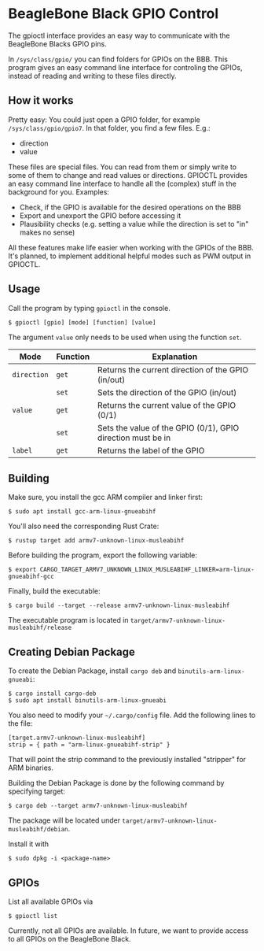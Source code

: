 # BeagleBone Black GPIO Control

The gpioctl interface provides an easy way to communicate with the BeagleBone Blacks GPIO pins.

In `/sys/class/gpio/` you can find folders for GPIOs on the BBB. This program gives an easy command line interface for controling the GPIOs, instead of reading and writing to these files directly.

## How it works

Pretty easy: You could just open a GPIO folder, for example `/sys/class/gpio/gpio7`. In that folder, you find a few files. E.g.:

* direction
* value

These files are special files. You can read from them or simply write to some of them to change and read values or directions. GPIOCTL provides an easy command line interface to handle all the (complex) stuff in the background for you. Examples:

* Check, if the GPIO is available for the desired operations on the BBB
* Export and unexport the GPIO before accessing it
* Plausibility checks (e.g. setting a value while the direction is set to "in" makes no sense)

All these features make life easier when working with the GPIOs of the BBB. It's planned, to implement additional helpful modes such as PWM output in GPIOCTL.

## Usage

Call the program by typing `gpioctl` in the console.

```console
$ gpioctl [gpio] [mode] [function] [value]
```

The argument `value` only needs to be used when using the function `set`.


| Mode        | Function | Explanation                                                   |
|-------------|----------|---------------------------------------------------------------|
| `direction` | `get`    | Returns the current direction of the GPIO (in/out)            |
|             | `set`    | Sets the direction of the GPIO (in/out)                       |
| `value`     | `get`    | Returns the current value of the GPIO (0/1)                   |
|             | `set`    | Sets the value of the GPIO (0/1), GPIO direction must be in   |
| `label`     | `get`    | Returns the label of the GPIO                                 |


## Building

Make sure, you install the gcc ARM compiler and linker first:

```console
$ sudo apt install gcc-arm-linux-gnueabihf
```

You'll also need the corresponding Rust Crate:

```console
$ rustup target add armv7-unknown-linux-musleabihf
```

Before building the program, export the following variable:

```console
$ export CARGO_TARGET_ARMV7_UNKNOWN_LINUX_MUSLEABIHF_LINKER=arm-linux-gnueabihf-gcc
```

Finally, build the executable:

```console
$ cargo build --target --release armv7-unknown-linux-musleabihf
```

The executable program is located in `target/armv7-unknown-linux-musleabihf/release`

## Creating Debian Package
To create the Debian Package, install `cargo deb` and `binutils-arm-linux-gnueabi`:

```console
$ cargo install cargo-deb
$ sudo apt install binutils-arm-linux-gnueabi
```

You also need to modify your `~/.cargo/config` file. Add the following lines to the file:

```console
[target.armv7-unknown-linux-musleabihf]
strip = { path = "arm-linux-gnueabihf-strip" }
```

That will point the strip command to the previously installed "stripper" for ARM binaries.

Building the Debian Package is done by the following command by specifying target:

```console
$ cargo deb --target armv7-unknown-linux-musleabihf
```

The package will be located under `target/armv7-unknown-linux-musleabihf/debian`.

Install it with

```console
$ sudo dpkg -i <package-name>
```

## GPIOs
List all available GPIOs via
```
$ gpioctl list
```

Currently, not all GPIOs are available. In future, we want to provide access to all GPIOs on the BeagleBone Black.
